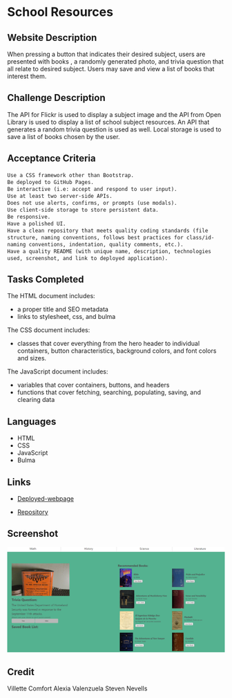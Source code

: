 # School Resources

## Website Description
When pressing a button that indicates their desired subject, users are presented with books , a randomly generated photo, and trivia question that all relate to desired subject. Users may save and view a list of books that interest them. 

## Challenge Description
The API for Flickr is used to display a subject image and the API from Open Library is used to display a list of school subject resources. An API that generates a random trivia question is used as well. Local storage is used to save a list of books chosen by the user.

## Acceptance Criteria

```
Use a CSS framework other than Bootstrap.
Be deployed to GitHub Pages.
Be interactive (i.e: accept and respond to user input).
Use at least two server-side APIs.
Does not use alerts, confirms, or prompts (use modals).
Use client-side storage to store persistent data.
Be responsive.
Have a polished UI.
Have a clean repository that meets quality coding standards (file structure, naming conventions, follows best practices for class/id-naming conventions, indentation, quality comments, etc.).
Have a quality README (with unique name, description, technologies used, screenshot, and link to deployed application).

```

## Tasks Completed
The HTML document includes:
* a proper title and SEO metadata
* links to stylesheet, css, and bulma

The CSS document includes:
* classes that cover everything from the hero header to individual containers, button characteristics, background colors, and font colors and sizes.  

The JavaScript document includes:
* variables that cover containers, buttons, and headers
* functions that cover fetching, searching, populating, saving, and clearing data

## Languages
- HTML
- CSS
- JavaScript
- Bulma

## Links
* [Deployed-webpage](https://stevennevells.github.io/Super-Duper-Project/)

* [Repository](https://github.com/stevennevells/Super-Duper-Project)

## Screenshot
![Image](./assets/imgs/image%20(1).png)

## Credit
Villette Comfort
Alexia Valenzuela
Steven Nevells

